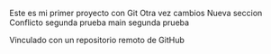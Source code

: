 Este es mi primer proyecto con Git
Otra vez cambios
Nueva seccion
Conflicto
segunda prueba main
segunda prueba

Vinculado con un repositorio remoto de GitHub